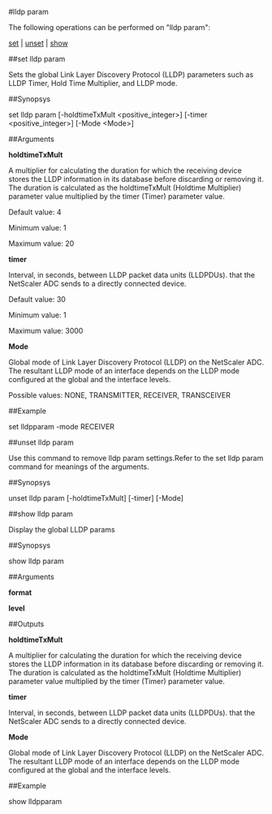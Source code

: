 #lldp param

The following operations can be performed on "lldp param":


[set](#set-lldp-param) | [unset](#unset-lldp-param) | [show](#show-lldp-param)

##set lldp param

Sets the global Link Layer Discovery Protocol (LLDP) parameters such as LLDP Timer, Hold Time Multiplier, and LLDP mode.


##Synopsys

set lldp param [-holdtimeTxMult &lt;positive_integer>] [-timer &lt;positive_integer>] [-Mode &lt;Mode>]


##Arguments

<b>holdtimeTxMult</b>
A multiplier for calculating the duration for which the receiving device stores the LLDP information in its database before discarding or removing it. The duration is calculated as the holdtimeTxMult (Holdtime Multiplier) parameter value multiplied by the timer (Timer) parameter value.
Default value: 4
Minimum value: 1
Maximum value: 20

<b>timer</b>
Interval, in seconds, between LLDP packet data units (LLDPDUs).  that the NetScaler ADC sends to a directly connected device.
Default value: 30
Minimum value: 1
Maximum value: 3000

<b>Mode</b>
Global mode of Link Layer Discovery Protocol (LLDP) on the NetScaler ADC. The resultant LLDP mode of an interface depends on the LLDP mode configured at the global and the interface levels.
Possible values: NONE, TRANSMITTER, RECEIVER, TRANSCEIVER



##Example

set lldpparam -mode RECEIVER

##unset lldp param

Use this command to remove lldp param settings.Refer to the set lldp param command for meanings of the arguments.


##Synopsys

unset lldp param [-holdtimeTxMult] [-timer] [-Mode]


##show lldp param

Display the global LLDP params


##Synopsys

show lldp param


##Arguments

<b>format</b>

<b>level</b>



##Outputs

<b>holdtimeTxMult</b>
A multiplier for calculating the duration for which the receiving device stores the LLDP information in its database before discarding or removing it. The duration is calculated as the holdtimeTxMult (Holdtime Multiplier) parameter value multiplied by the timer (Timer) parameter value.

<b>timer</b>
Interval, in seconds, between LLDP packet data units (LLDPDUs).  that the NetScaler ADC sends to a directly connected device.

<b>Mode</b>
Global mode of Link Layer Discovery Protocol (LLDP) on the NetScaler ADC. The resultant LLDP mode of an interface depends on the LLDP mode configured at the global and the interface levels.



##Example

show lldpparam

